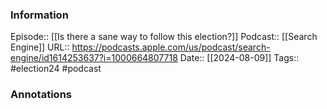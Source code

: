 ### Information

Episode:: [[Is there a sane way to follow this election?]]
Podcast:: [[Search Engine]]
URL:: https://podcasts.apple.com/us/podcast/search-engine/id1614253637?i=1000664807718
Date:: [[2024-08-09]]
Tags:: #election24 
#podcast


### Annotations

